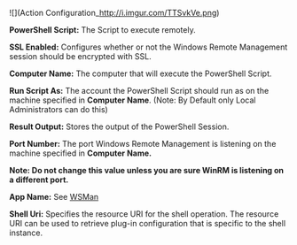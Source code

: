 ![](Action Configuration_http://i.imgur.com/TTSvkVe.png)

**PowerShell Script:** The Script to execute remotely.

**SSL Enabled:** Configures whether or not the Windows Remote Management session should be encrypted with SSL.

**Computer Name:** The computer that will execute the PowerShell Script.

**Run Script As:** The account the PowerShell Script should run as on the machine specified in **Computer Name**. (Note: By Default only Local Administrators can do this)

**Result Output:** Stores the output of the PowerShell Session.

**Port Number:** The port Windows Remote Management is listening on the machine specified in **Computer Name.** 

**Note: Do not change this value unless you are sure WinRM is listening on a different port.**

**App Name:** See [WSMan](https://msdn.microsoft.com/en-us/library/aa384538%28v=vs.85%29.aspx)

**Shell Uri:** Specifies the resource URI for the shell operation. The resource URI can be used to retrieve plug-in configuration that is specific to the shell instance.



